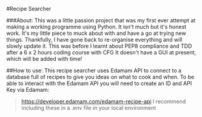 #Recipe Searcher

###About:
This was a little passion project that was my first ever attempt at making a
working programme using Python. It isn't much but it's honest work. It's my
little piece to muck about with and have a go at trying new things. 
Thankfully, I have gone back to re-organise everything and will slowly update it.
This was before I learnt about PEP8 compliance and TDD after a 6 x 2 hours coding course with CFG
It doesn't have a GUI at present, which will be added with time!

##How to use:
This recipe searcher uses Edamam API to connect to a database full of recipes to give you ideas on what to cook and when.
To be able to interact with the Edamam API you will need to create an ID and API Key via Edamam:
> https://developer.edamam.com/edamam-recipe-api
I recommend including these in a .env file in your local environment
